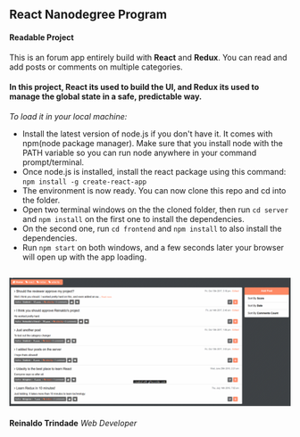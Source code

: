 ## React Nanodegree Program
#### Readable Project

This is an forum app entirely build with **React** and **Redux**.
You can read and add posts or comments on multiple categories.
#### In this project, React its used to build the UI, and Redux its used to manage the global state in a safe, predictable way.
*To load it in your local machine:*
* Install the latest version of node.js if you don't have it. It comes with npm(node package manager).
Make sure that you install node with the PATH variable so you can run node anywhere in your command prompt/terminal.
* Once node.js is installed, install the react package using this command: `npm install -g create-react-app`
* The environment is now ready. You can now clone this repo and cd into the folder.
* Open two terminal windows on the the cloned folder, then run `cd server` and `npm install` on the first one to install the dependencies.
* On the second one, run `cd frontend` and `npm install` to also install the dependencies.
* Run `npm start` on both windows, and a few seconds later your browser will open up with the app loading.

![Example GIF](/Example.gif)
--
**Reinaldo Trindade**
*Web Developer*